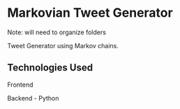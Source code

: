 # Markovian Tweet Generator

Note: will need to organize folders

Tweet Generator using Markov chains.


## Technologies Used

Frontend

Backend - Python
